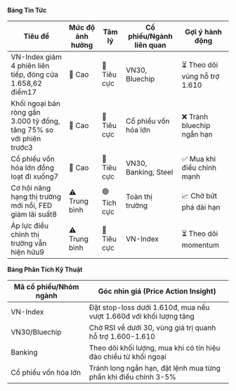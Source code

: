 **Bảng Tin Tức**

| Tiêu đề | Mức độ ảnh hưởng | Tâm lý | Cổ phiếu/Ngành liên quan | Gợi ý hành động |
|---------|------------------|---------|---------------------------|------------------|
| VN-Index giảm 4 phiên liên tiếp, đóng cửa 1.658,62 điểm17 | 🚨 Cao | 🔴 Tiêu cực | VN30, Bluechip | ⏳ Theo dõi vùng hỗ trợ 1.610 |
| Khối ngoại bán ròng gần 3.000 tỷ đồng, tăng 75% so với phiên trước3 | 🚨 Cao | 🔴 Tiêu cực | Cổ phiếu vốn hóa lớn | ❌ Tránh bluechip ngắn hạn |
| Cổ phiếu vốn hóa lớn đồng loạt đi xuống7 | 🚨 Cao | 🔴 Tiêu cực | VN30, Banking, Steel | ✅ Mua khi điều chỉnh mạnh |
| Cơ hội nâng hạng thị trường mới nổi, FED giảm lãi suất8 | ⚠️ Trung bình | 🟢 Tích cực | Toàn thị trường | 📈 Chờ bứt phá dài hạn |
| Áp lực điều chỉnh thị trường vẫn hiện hữu9 | ⚠️ Trung bình | 🔴 Tiêu cực | VN-Index | ⏳ Theo dõi momentum |

**Bảng Phân Tích Kỹ Thuật**

| Mã cổ phiếu/Nhóm ngành | Góc nhìn giá (Price Action Insight) |
|-------------------------|--------------------------------------|
| VN-Index | Đặt stop-loss dưới 1.610đ, mua nếu vượt 1.660đ với khối lượng tăng |
| VN30/Bluechip | Chờ RSI về dưới 30, vùng giá trị quanh hỗ trợ 1.600-1.610 |
| Banking | Theo dõi khối lượng, mua khi có tín hiệu đảo chiều từ khối ngoại |
| Cổ phiếu vốn hóa lớn | Tránh long ngắn hạn, đặt lệnh mua từng phần khi điều chỉnh 3-5% |